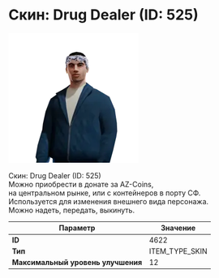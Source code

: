 # Скин: Drug Dealer (ID: 525)

![Item Image](../img/4622.webp?raw=true)

Скин: Drug Dealer (ID: 525)<br>Можно приобрести в донате за AZ-Coins,<br>на центральном рынке, или с контейнеров в порту СФ.<br>Используется для изменения внешнего вида персонажа. <br>Можно надеть, передать, выкинуть.


| Параметр | Значение |
|----------|----------|
| **ID** | 4622 |
| **Тип** | ITEM_TYPE_SKIN |
| **Максимальный уровень улучшения** | 12 |

